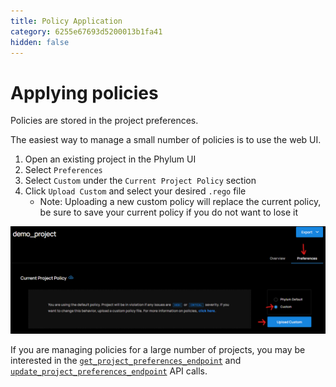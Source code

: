 ```yaml
---
title: Policy Application
category: 6255e67693d5200013b1fa41
hidden: false
---
```


# Applying policies

Policies are stored in the project preferences.

The easiest way to manage a small number of policies is to use the web UI.
1. Open an existing project in the Phylum UI
2. Select `Preferences`
3. Select `Custom` under the `Current Project Policy` section
4. Click `Upload Custom` and select your desired `.rego` file
    - Note: Uploading a new custom policy will replace the current policy, be sure to save your current policy if you do not want to lose it

![image](https://github.com/phylum-dev/documentation/blob/main/assets/apply_policy.png)

If you are managing policies for a large number of projects, you may be interested in the [`get_project_preferences_endpoint`](https://api.phylum.io/api/v0/swagger/index.html#/Preferences/get_project_preferences_endpoint) and [`update_project_preferences_endpoint`](https://api.phylum.io/api/v0/swagger/index.html#/Preferences/update_project_preferences_endpoint) API calls.

